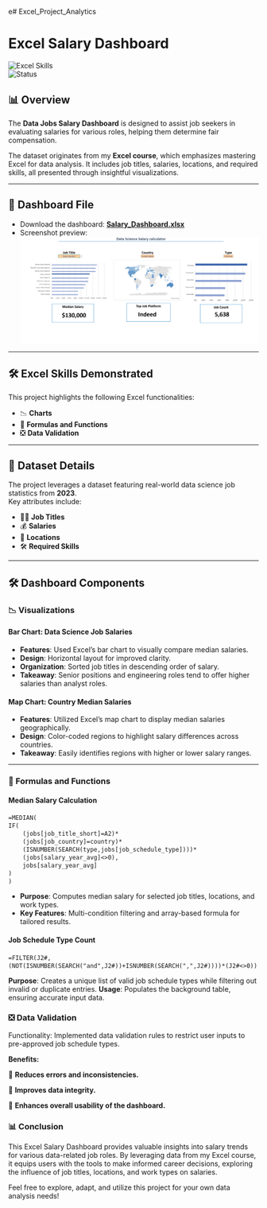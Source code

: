 e# Excel_Project_Analytics
 
# Excel Salary Dashboard

![Excel Skills](https://img.shields.io/badge/Excel-Skills-blue)  
![Status](https://img.shields.io/badge/Status-Completed-brightgreen)

## 📊 Overview

The **Data Jobs Salary Dashboard** is designed to assist job seekers in evaluating salaries for various roles, helping them determine fair compensation. 

The dataset originates from my **Excel course**, which emphasizes mastering Excel for data analysis. It includes job titles, salaries, locations, and required skills, all presented through insightful visualizations.

---

## 📁 Dashboard File

- Download the dashboard: **[Salary_Dashboard.xlsx](project)**  
- Screenshot preview:  
 ![Dashboard Screenshot](dashboard.png)


---

## 🛠️ Excel Skills Demonstrated

This project highlights the following Excel functionalities:

- 📉 **Charts**  
- 🧮 **Formulas and Functions**  
- ❎ **Data Validation**  

---

## 📁 Dataset Details

The project leverages a dataset featuring real-world data science job statistics from **2023**.  
Key attributes include:

- 👨‍💼 **Job Titles**  
- 💰 **Salaries**  
- 📍 **Locations**  
- 🛠️ **Required Skills**

---

## 🛠️ Dashboard Components

### 📉 Visualizations

#### **Bar Chart: Data Science Job Salaries**

- **Features**: Used Excel’s bar chart to visually compare median salaries.  
- **Design**: Horizontal layout for improved clarity.  
- **Organization**: Sorted job titles in descending order of salary.  
- **Takeaway**: Senior positions and engineering roles tend to offer higher salaries than analyst roles.

#### **Map Chart: Country Median Salaries**

- **Features**: Utilized Excel’s map chart to display median salaries geographically.  
- **Design**: Color-coded regions to highlight salary differences across countries.  
- **Takeaway**: Easily identifies regions with higher or lower salary ranges.

---

### 🧮 Formulas and Functions

#### **Median Salary Calculation**

```excel
=MEDIAN(
IF(
    (jobs[job_title_short]=A2)*
    (jobs[job_country]=country)*
    (ISNUMBER(SEARCH(type,jobs[job_schedule_type])))* 
    (jobs[salary_year_avg]<>0),
    jobs[salary_year_avg]
)
)
```
- **Purpose**: Computes median salary for selected job titles, locations, and work types.
- **Key Features**: Multi-condition filtering and array-based formula for tailored results.
 #### **Job Schedule Type Count**
 ```excel
=FILTER(J2#,(NOT(ISNUMBER(SEARCH("and",J2#))+ISNUMBER(SEARCH(",",J2#))))*(J2#<>0))
```
**Purpose**: Creates a unique list of valid job schedule types while filtering out invalid or duplicate entries.
**Usage**: Populates the background table, ensuring accurate input data.


### ❎ Data Validation

Functionality: Implemented data validation rules to restrict user inputs to pre-approved job schedule types.

**Benefits:**

🚫 **Reduces errors and inconsistencies.**

🎯 **Improves data integrity.**

👥 **Enhances overall usability of the dashboard.**


### 📊 Conclusion
This Excel Salary Dashboard provides valuable insights into salary trends for various data-related job roles. By leveraging data from my Excel course, it equips users with the tools to make informed career decisions, exploring the influence of job titles, locations, and work types on salaries.

Feel free to explore, adapt, and utilize this project for your own data analysis needs!
